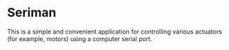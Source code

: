# Seriman
This is a simple and convenient application for controlling various actuators (for example, motors) using a computer serial port.

